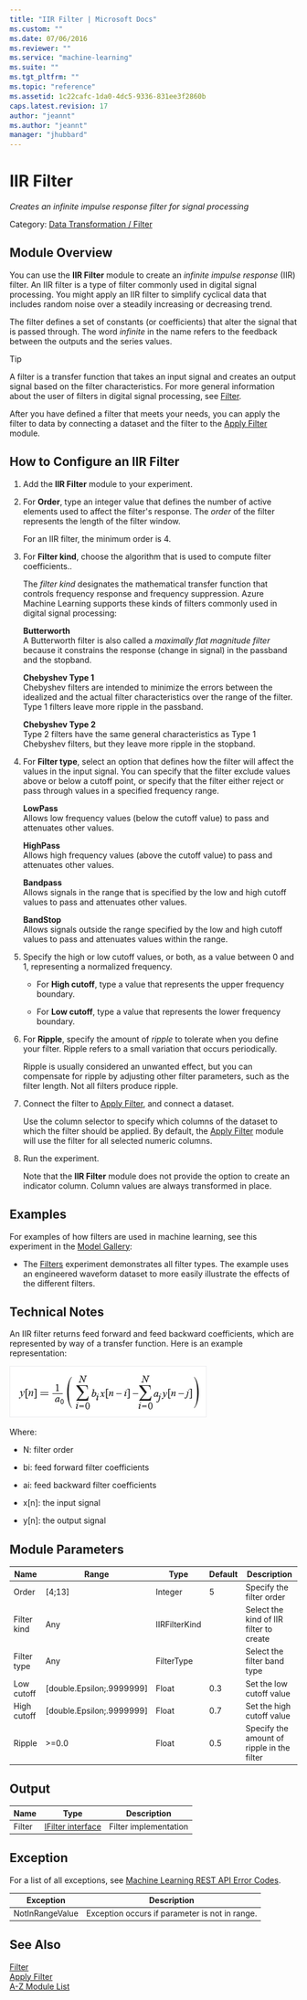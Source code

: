 ```yaml
---
title: "IIR Filter | Microsoft Docs"
ms.custom: ""
ms.date: 07/06/2016
ms.reviewer: ""
ms.service: "machine-learning"
ms.suite: ""
ms.tgt_pltfrm: ""
ms.topic: "reference"
ms.assetid: 1c22cafc-1da0-4dc5-9336-831ee3f2860b
caps.latest.revision: 17
author: "jeannt"
ms.author: "jeannt"
manager: "jhubbard"
---
```

# IIR Filter
*Creates an infinite impulse response filter for signal processing*  
  
 Category: [Data Transformation / Filter](data-transformation-filter.md)  
  
##  <a name="Remarks"></a> Module Overview  
 You can use the **IIR Filter** module to create an *infinite impulse response* (IIR) filter. An IIR filter is a type of filter commonly used in digital signal processing. You might apply an IIR filter to simplify cyclical data that includes random noise over a steadily increasing or decreasing trend.  
  
 The filter defines a set of constants (or coefficients) that alter the signal that is passed through. The word *infinite* in the name refers to the feedback between the outputs and the series values.  
  
> [!TIP]
>  A filter is a transfer function that takes an input signal and creates an output signal based on the filter characteristics. For more general information about the user of filters in digital signal processing, see [Filter](data-transformation-filter.md).  
  
 After you have defined a filter that meets your needs, you can apply the filter to data by connecting a dataset and the filter to the [Apply Filter](apply-filter.md) module.  
  
## How to Configure an IIR Filter  
  
1.  Add the **IIR Filter** module to your experiment.  
  
2.  For **Order**, type an integer value that defines the number of active elements used to affect the filter's response. The *order* of the filter represents the length of the filter window.  
  
     For an IIR filter, the minimum order is 4.  
  
3.  For **Filter kind**, choose the algorithm that is used to compute filter coefficients..  
  
     The *filter kind* designates the mathematical transfer function that controls frequency response and frequency suppression. Azure Machine Learning supports these kinds of filters commonly used in digital signal processing:  
  
     **Butterworth**  
     A Butterworth filter is also called a *maximally flat magnitude filter* because it constrains the response (change in signal) in the passband and the stopband.  
  
     **Chebyshev Type 1**  
     Chebyshev filters are intended to minimize the errors between the idealized and the actual filter characteristics over the range of the filter. Type 1 filters leave more ripple in the passband.  
  
     **Chebyshev Type 2**  
     Type 2 filters have the same general characteristics as Type 1 Chebyshev filters, but they leave more ripple in the stopband.  
  
4.  For **Filter type**, select an option that defines how the filter will affect the values in the input signal. You can specify that the filter exclude values above or below a cutoff point, or specify that the filter either reject or pass through values in a specified frequency range.  
  
     **LowPass**  
     Allows low frequency values (below the cutoff value) to pass and attenuates other values.  
  
     **HighPass**  
     Allows high frequency values (above the cutoff value) to pass and attenuates other values.  
  
     **Bandpass**  
     Allows signals in the range that is specified by the low and high cutoff values to pass and attenuates other values.  
  
     **BandStop**  
     Allows signals outside the range specified by the low and high cutoff values to pass and attenuates values within the range.  
  
5.  Specify the high or low cutoff values, or both, as a value between 0 and 1, representing a normalized frequency.  
  
    -   For **High cutoff**, type a value that represents the upper  frequency boundary.  
  
    -   For **Low cutoff**, type a value that represents the lower frequency boundary.  
  
6.  For **Ripple**, specify the amount of *ripple* to tolerate when you define your filter. Ripple refers to a small variation that occurs periodically.  
  
     Ripple is usually considered an unwanted effect, but you can compensate for ripple by adjusting other filter parameters, such as the filter length. Not all filters produce ripple.  
  
7.  Connect the filter to [Apply Filter](apply-filter.md), and connect a dataset.  
  
     Use the column selector to specify which columns of the dataset to which the filter should be applied. By default, the [Apply Filter](apply-filter.md) module will use the filter for all selected numeric columns.  
  
8.  Run the experiment.  
  
     Note that the **IIR Filter** module does not provide the option to create an indicator column. Column values are always transformed in place.  
  
## Examples  
 For examples of how filters are used in machine learning, see this experiment in the [Model Gallery](https://gallery.cortanaintelligence.com/):  
  
-   The [Filters](http://go.microsoft.com/fwlink/?LinkId=525732) experiment demonstrates all filter types. The example uses an engineered waveform dataset to more easily illustrate the effects of the different filters.  
  
## Technical Notes  
 An IIR filter returns feed forward and feed backward coefficients, which are represented by way of a transfer function. Here is an example representation:  
  
 ![transfer function for IIR filters](media/aml-firfiltertransferfunction.png "AML_FIRFilterTransferFunction")  
  
 Where:  
  
-   N: filter order  
  
-   bi: feed forward filter coefficients  
  
-   ai: feed backward filter coefficients  
  
-   x[n]: the input signal  
  
-   y[n]: the output signal  
  
##  <a name="parameters"></a> Module Parameters  
  
|Name|Range|Type|Default|Description|  
|----------|-----------|----------|-------------|-----------------|  
|Order|[4;13]|Integer|5|Specify the filter order|  
|Filter kind|Any|IIRFilterKind||Select the kind of IIR filter to create|  
|Filter type|Any|FilterType||Select the filter band type|  
|Low cutoff|[double.Epsilon;.9999999]|Float|0.3|Set the low cutoff value|  
|High cutoff|[double.Epsilon;.9999999]|Float|0.7|Set the high cutoff value|  
|Ripple|>=0.0|Float|0.5|Specify the amount of ripple in the filter|  
  
##  <a name="Outputs"></a> Output  
  
|Name|Type|Description|  
|----------|----------|-----------------|  
|Filter|[IFilter interface](ifilter-interface.md)|Filter implementation|  
  
##  <a name="exceptions"></a> Exception  
 For a list of all exceptions, see [Machine Learning REST API Error Codes](http://msdn.microsoft.com/library/0eccb2eb-27a1-407e-88a9-2092dba847e0).  
  
|Exception|Description|  
|---------------|-----------------|  
|NotInRangeValue|Exception occurs if parameter is not in range.|  
  
## See Also  
 [Filter](data-transformation-filter.md)   
 [Apply Filter](apply-filter.md)   
 [A-Z Module List](a-z-module-list.md)